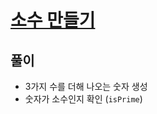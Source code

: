 # [소수 만들기](https://programmers.co.kr/learn/courses/30/lessons/12977)

## 풀이

- 3가지 수를 더해 나오는 숫자 생성
- 숫자가 소수인지 확인 (`isPrime`)